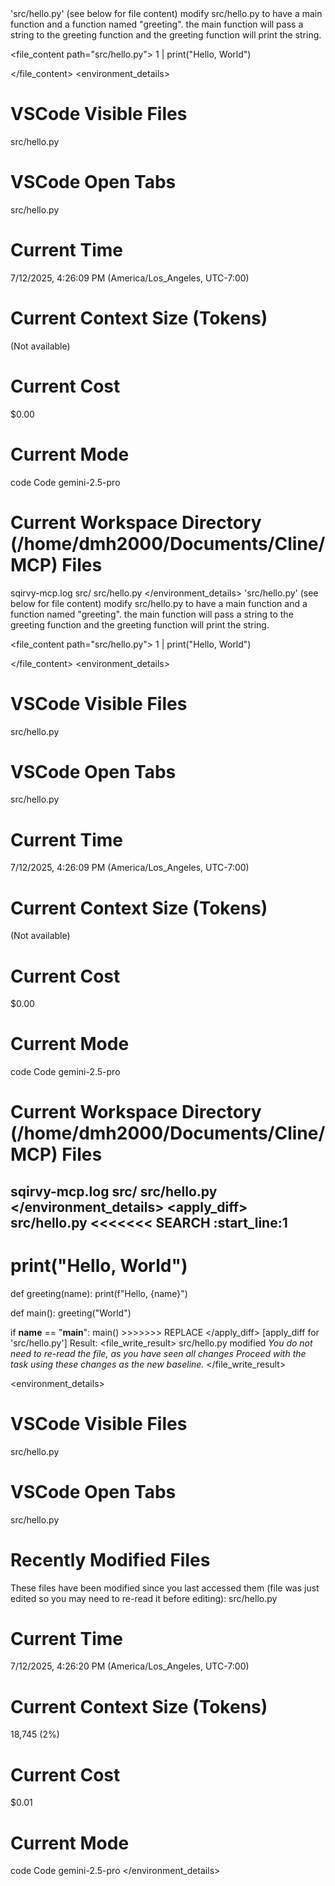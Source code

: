 <task>
'src/hello.py' (see below for file content) modify src/hello.py to have a main function and a function named "greeting". the main function will pass a string to the greeting function and the greeting function will print the string.
</task>

<file_content path="src/hello.py">
1 | print("Hello, World")

</file_content>
<environment_details>
# VSCode Visible Files
src/hello.py

# VSCode Open Tabs
src/hello.py

# Current Time
7/12/2025, 4:26:09 PM (America/Los_Angeles, UTC-7:00)

# Current Context Size (Tokens)
(Not available)

# Current Cost
$0.00

# Current Mode
<slug>code</slug>
<name>Code</name>
<model>gemini-2.5-pro</model>


# Current Workspace Directory (/home/dmh2000/Documents/Cline/MCP) Files
sqirvy-mcp.log
src/
src/hello.py
</environment_details>
<task>
'src/hello.py' (see below for file content) modify src/hello.py to have a main function and a function named "greeting". the main function will pass a string to the greeting function and the greeting function will print the string.
</task>

<file_content path="src/hello.py">
1 | print("Hello, World")

</file_content>
<environment_details>
# VSCode Visible Files
src/hello.py

# VSCode Open Tabs
src/hello.py

# Current Time
7/12/2025, 4:26:09 PM (America/Los_Angeles, UTC-7:00)

# Current Context Size (Tokens)
(Not available)

# Current Cost
$0.00

# Current Mode
<slug>code</slug>
<name>Code</name>
<model>gemini-2.5-pro</model>


# Current Workspace Directory (/home/dmh2000/Documents/Cline/MCP) Files
sqirvy-mcp.log
src/
src/hello.py
</environment_details>
<apply_diff>
<path>src/hello.py</path>
<diff>
&lt;&lt;&lt;&lt;&lt;&lt;&lt; SEARCH
:start_line:1
-------
print("Hello, World")
=======
def greeting(name):
    print(f"Hello, {name}")

def main():
    greeting("World")

if __name__ == "__main__":
    main()
&gt;&gt;&gt;&gt;&gt;&gt;&gt; REPLACE
</diff>
</apply_diff>
[apply_diff for 'src/hello.py'] Result:
<file_write_result>
<path>src/hello.py</path>
<operation>modified</operation>
<notice>
<i>You do not need to re-read the file, as you have seen all changes</i>
<i>Proceed with the task using these changes as the new baseline.</i>
</notice>
</file_write_result>

<environment_details>
# VSCode Visible Files
src/hello.py

# VSCode Open Tabs
src/hello.py

# Recently Modified Files
These files have been modified since you last accessed them (file was just edited so you may need to re-read it before editing):
src/hello.py

# Current Time
7/12/2025, 4:26:20 PM (America/Los_Angeles, UTC-7:00)

# Current Context Size (Tokens)
18,745 (2%)

# Current Cost
$0.01

# Current Mode
<slug>code</slug>
<name>Code</name>
<model>gemini-2.5-pro</model>
</environment_details>
